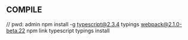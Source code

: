 COMPILE
-------
// pwd: admin
npm install -g typescript@2.3.4 typings webpack@2.1.0-beta.22
npm link typescript
typings install
